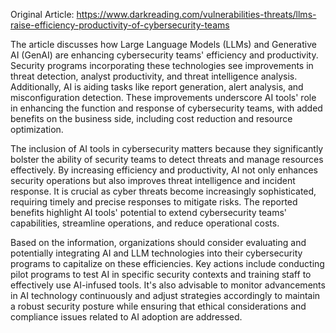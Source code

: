 Original Article: https://www.darkreading.com/vulnerabilities-threats/llms-raise-efficiency-productivity-of-cybersecurity-teams

The article discusses how Large Language Models (LLMs) and Generative AI (GenAI) are enhancing cybersecurity teams' efficiency and productivity. Security programs incorporating these technologies see improvements in threat detection, analyst productivity, and threat intelligence analysis. Additionally, AI is aiding tasks like report generation, alert analysis, and misconfiguration detection. These improvements underscore AI tools' role in enhancing the function and response of cybersecurity teams, with added benefits on the business side, including cost reduction and resource optimization.

The inclusion of AI tools in cybersecurity matters because they significantly bolster the ability of security teams to detect threats and manage resources effectively. By increasing efficiency and productivity, AI not only enhances security operations but also improves threat intelligence and incident response. It is crucial as cyber threats become increasingly sophisticated, requiring timely and precise responses to mitigate risks. The reported benefits highlight AI tools' potential to extend cybersecurity teams' capabilities, streamline operations, and reduce operational costs.

Based on the information, organizations should consider evaluating and potentially integrating AI and LLM technologies into their cybersecurity programs to capitalize on these efficiencies. Key actions include conducting pilot programs to test AI in specific security contexts and training staff to effectively use AI-infused tools. It's also advisable to monitor advancements in AI technology continuously and adjust strategies accordingly to maintain a robust security posture while ensuring that ethical considerations and compliance issues related to AI adoption are addressed.